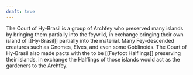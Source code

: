 ```yaml
---
draft: true
---
```

The Court of Hy-Brasil is a group of Archfey who preserved many islands by bringing them partially into the feywild, in exchange bringing their own island of [[Hy-Brasil]] partially into the material. Many Fey-descended creatures such as Gnomes, Elves, and even some Goblinoids. The Court of Hy-Brasil also made pacts with the to be [[Feyfoot Halflings]] preserving their islands, in exchange the Halflings of those islands would act as the gardeners to the Archfey.

